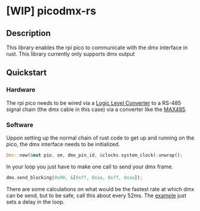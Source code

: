 # [WIP] picodmx-rs

## Description

This library enables the rpi pico to communicate with the dmx interface in rust.
This library currently only supports dmx output

## Quickstart

### Hardware

The rpi pico needs to be wired via a [Logic Level Converter](https://www.amazon.com/logic-level-converter/s?k=logic+level+converter) to a RS-485 signal chain (the dmx cable in this case)
via a converter like the [MAX485](https://www.amazon.com/s?k=MAX485&crid=2HHO41UOFM15&sprefix=max48%2Caps%2C220&ref=nb_sb_noss_2).

### Software

Uppon setting up the normal chain of rust code to get up and running on the pico, the dmx interface needs to be initialized.

```rust
Dmx::new(&mut pio, sm, dmx_pin_id, &clocks.system_clock).unwrap();
```

In your loop you just have to make one call to send your dmx frame.

```rust
dmx.send_blocking(0x00, &[0xff, 0xaa, 0xff, 0xaa]);
```

There are some calculations on what would be the fastest rate at which dmx can be send, but to be safe, call this about every 52ms.
The [example](https://github.com/jostlowe/picodmx-rs/blob/master/examples/output.rs) just sets a delay in the loop.

